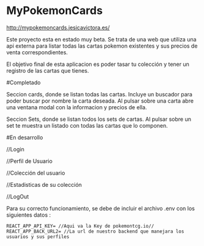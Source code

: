 # MyPokemonCards

http://mypokemoncards.jesicavictora.es/

Este proyecto esta en estado muy beta.
Se trata de una web que utiliza una api externa para listar todas las cartas pokemon existentes y sus precios de venta correspondientes.

El objetivo final de esta aplicacion es poder tasar tu colección y tener un registro de las cartas que tienes.

#Completado

Seccion cards, donde se listan todas las cartas.
Incluye un buscador para poder buscar por nombre la carta deseada.
Al pulsar sobre una carta abre una ventana modal con la informacion y precios de ella.

Seccion Sets, donde se listan todos los sets de cartas.
Al pulsar sobre un set te muestra un listado con todas las cartas que lo componen.

#En desarrollo

//Login

//Perfil de Usuario

//Colección del usuario

//Estadisticas de su colección

//LogOut

Para su correcto funcionamiento, se debe de incluir el archivo .env con los siguientes datos :

```REACT_APP_BACK_URL=https://api.pokemontcg.io/
REACT_APP_API_KEY= //Aqui va la Key de pokemontcg.io//
REACT_APP_BACK_URL2= //La url de nuestro backend que manejara los usuarios y sus perfiles 
```

